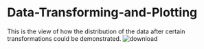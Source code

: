 # Data-Transforming-and-Plotting

This is the view of how the distribution of the data after certain transformations could be demonstrated.
![download](https://user-images.githubusercontent.com/76444962/146025559-7fe9c4e0-73cc-4f6b-8f58-9b3db5b150e2.png)

